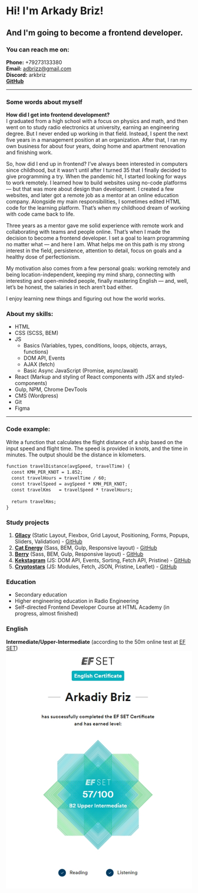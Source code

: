 # Hi! I'm Arkady Briz!
## And I'm going to become a frontend developer.

### You can reach me on:
**Phone:** +79273133380\
**Email:** adbrizz@gmail.com\
**Discord:** arkbriz\
[**GitHub**](https://github.com/ArkBriz)

*****************************************

### Some words about myself

**How did I get into frontend development?**\
I graduated from a high school with a focus on physics and math, and then went on to study radio electronics at university, earning an engineering degree. But I never ended up working in that field. Instead, I spent the next five years in a management position at an organization. After that, I ran my own business for about four years, doing home and apartment renovation and finishing work.

So, how did I end up in frontend?
I’ve always been interested in computers since childhood, but it wasn’t until after I turned 35 that I finally decided to give programming a try. When the pandemic hit, I started looking for ways to work remotely. I learned how to build websites using no-code platforms — but that was more about design than development. I created a few websites, and later got a remote job as a mentor at an online education company. Alongside my main responsibilities, I sometimes edited HTML code for the learning platform. That’s when my childhood dream of working with code came back to life.

Three years as a mentor gave me solid experience with remote work and collaborating with teams and people online. That’s when I made the decision to become a frontend developer. I set a goal to learn programming no matter what — and here I am. What helps me on this path is my strong interest in the field, persistence, attention to detail, focus on goals and a healthy dose of perfectionism.

My motivation also comes from a few personal goals: working remotely and being location-independent, keeping my mind sharp, connecting with interesting and open-minded people, finally mastering English — and, well, let’s be honest, the salaries in tech aren’t bad either.

I enjoy learning new things and figuring out how the world works.


### About my skills:

* HTML
* CSS (SCSS, BEM)
* JS 
   - Basics (Variables, types, conditions, loops, objects, arrays, functions)
   - DOM API, Events
   - AJAX (fetch)
   - Basic Async JavaScript (Promise, async/await)
* React (Markup and styling of React components with JSX and styled-components)
* Gulp, NPM, Chrome DevTools
* CMS (Wordpress)
* Git
* Figma

**********************************************

### Code example:

Write a function that calculates the flight distance of a ship based on the input speed and flight time.
The speed is provided in knots, and the time in minutes. The output should be the distance in kilometers.

```
function travelDistance(avgSpeed, travelTime) {
  const KMH_PER_KNOT = 1.852;
  const travelHours = travelTime / 60;
  const travelSpeed = avgSpeed * KMH_PER_KNOT;
  const travelKms   = travelSpeed * travelHours;
  
  return travelKms;
}
```

### Study projects

1. [**Gllacy**](https://arkbriz.github.io/Gllacy/) (Static Layout, Flexbox, Grid Layout, Positioning, Forms, Popups, Sliders, Validation) - [GitHub](https://github.com/ArkBriz/Gllacy) 
2. [**Cat Energy**](https://arkbriz.github.io/Cat-Energy/) (Sass, BEM, Gulp, Responsive layout) - [GitHub](https://github.com/ArkBriz/Cat-Energy)
3. [**Berry**](https://arkbriz.github.io/berry/) (Sass, BEM, Gulp, Responsive layout) - [GitHub](https://github.com/ArkBriz/berry)
4. [**Kekstagram**](https://arkbriz.github.io/Kekstagram/) (JS: DOM API, Events, Sorting, Fetch API, Pristine) - [GitHub](https://github.com/ArkBriz/Kekstagram)
5. [**Cryptostars**](https://arkbriz.github.io/cryptostars/) (JS: Modules, Fetch, JSON, Pristine, Leaflet) - [GitHub](https://github.com/ArkBriz/cryptostars)


### Education

* Secondary education
* Higher engineering education in Radio Engineering
* Self-directed Frontend Developer Course at HTML Academy (in progress, almost finished)


### English
**Intermediate/Upper-Intermediate** (according to the 50m online test at [EF SET](https://www.efset.org/ef-set-50/))\
![](assets/img/ef_set_cert.jpg)
